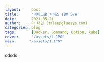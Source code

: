 ```yaml
---
layout:     post
title:      "마이크로 서비스 IBM S/W"
date:       2021-05-20
author:     이 태민 (tmlee@gluesys.com)
categories: blog
tags:       [Docker, Command, Option, kube]
cover:      "/assets/1.JPG"
main:      "/assets/1.JPG"
---
```


sdsds
